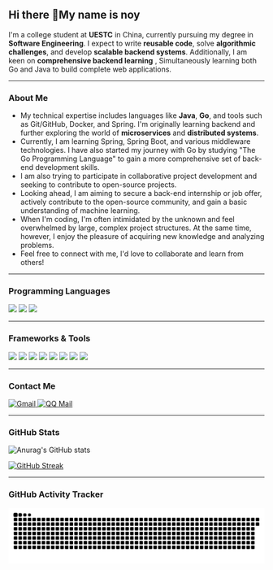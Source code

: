 ## Hi there 👋My name is noy

<!--
**noy233/noy233** is a ✨ _special_ ✨ repository because its `README.md` (this file) appears on your GitHub profile.

Here are some ideas to get you started:

- 🔭 I’m currently working on ...
- 🌱 I’m currently learning ...
- 👯 I’m looking to collaborate on ...
- 🤔 I’m looking for help with ...
- 💬 Ask me about ...
- 📫 How to reach me: ...
- 😄 Pronouns: ...
- ⚡ Fun fact: ...
-->

I'm a college student at **UESTC** in China, currently pursuing my degree in **Software Engineering**. I expect to write **reusable code**, solve **algorithmic challenges**, and develop **scalable backend systems**. Additionally, I am keen on **comprehensive backend learning** , Simultaneously learning both Go and Java to build complete web applications.

------

### **About Me**



- My technical expertise includes languages like **Java**, **Go**, and tools such as Git/GitHub, Docker, and Spring. I'm originally learning backend and further exploring the world of **microservices** and **distributed systems**.
- Currently, I am learning Spring, Spring Boot, and various middleware technologies. I have also started my journey with Go by studying "The Go Programming Language" to gain a more comprehensive set of back-end development skills.
- I am also trying to participate in collaborative project development and seeking to contribute to open-source projects.
- Looking ahead, I am aiming to secure a back-end internship or job offer, actively contribute to the open-source community, and gain a basic understanding of machine learning.
- When I'm coding, I'm often intimidated by the unknown and feel overwhelmed by large, complex project structures. At the same time, however, I enjoy the pleasure of acquiring new knowledge and analyzing problems.
- Feel free to connect with me, I'd love to collaborate and learn from others!

------

### **Programming Languages**

<p align="left">
  <img src="https://cdn.jsdelivr.net/gh/devicons/devicon/icons/c/c-plain.svg" width="70"/>
  <img src="https://cdn.jsdelivr.net/gh/devicons/devicon/icons/java/java-original.svg" width="70"/>
  <img src="https://go.dev/blog/go-brand/Go-Logo/PNG/Go-Logo_Blue.png" width="70"/>
</p>


------

### **Frameworks & Tools**

<p align="left">
     <img src="https://cdn.jsdelivr.net/gh/devicons/devicon/icons/spring/spring-original.svg" width="70"/>
  <img src="https://cdn.jsdelivr.net/gh/devicons/devicon/icons/mysql/mysql-original.svg" width="70"/>
  <img src="https://cdn.jsdelivr.net/gh/devicons/devicon/icons/redis/redis-original.svg" width="70"/>
  <img src="https://cdn.jsdelivr.net/gh/devicons/devicon/icons/nginx/nginx-original.svg" width="70"/>
  <img src="https://cdn.jsdelivr.net/gh/devicons/devicon/icons/linux/linux-original.svg" width="70"/>
  <img src="https://cdn.jsdelivr.net/gh/devicons/devicon/icons/git/git-original.svg" width="70"/>
  <img src="https://cdn.jsdelivr.net/gh/devicons/devicon/icons/github/github-original.svg" width="70"/>
  <img src="https://cdn.jsdelivr.net/gh/devicons/devicon/icons/docker/docker-plain.svg" width="70"/>
</p>

------

### **Contact Me**

<a href="mailto:bailey.noy233@Gmail.com">
    <img src="https://img.shields.io/badge/Gmail-D14836?style=for-the-badge&logo=gmail&logoColor=white" alt="Gmail">
</a><a href="mailto:2073474722@qq.com"><img src="https://img.shields.io/badge/QQ_Mail-12B7F5?style=for-the-badge&logo=tencent-qq&logoColor=white" alt="QQ Mail"></a>

------

### **GitHub Stats**

![Anurag's GitHub stats](https://github-readme-stats.vercel.app/api?username=noy233&count_private=true&show_icons=true)

[![GitHub Streak](https://streak-stats.demolab.com/?user=noy233&hide_border=true)](https://git.io/streak-stats)

------

### **GitHub Activity Tracker**

![GitHub Snake](https://raw.githubusercontent.com/noy233/snk/output/github-contribution-grid-snake.svg)
